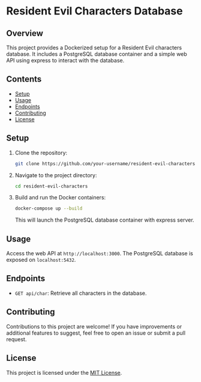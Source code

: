 # Resident Evil Characters Database

## Overview

This project provides a Dockerized setup for a Resident Evil characters database. It includes a PostgreSQL database container and a simple web API using express to interact with the database.

## Contents

- [Setup](#setup)
- [Usage](#usage)
- [Endpoints](#endpoints)
- [Contributing](#contributing)
- [License](#license)

## Setup

1. Clone the repository:

    ```bash
    git clone https://github.com/your-username/resident-evil-characters.git
    ```

2. Navigate to the project directory:

    ```bash
    cd resident-evil-characters
    ```

3. Build and run the Docker containers:

    ```bash
    docker-compose up --build
    ```

   This will launch the PostgreSQL database container with express server.

## Usage

Access the web API at `http://localhost:3000`. The PostgreSQL database is exposed on `localhost:5432`.

## Endpoints

- `GET api/char`: Retrieve all characters in the database.


## Contributing

Contributions to this project are welcome! If you have improvements or additional features to suggest, feel free to open an issue or submit a pull request.

## License

This project is licensed under the [MIT License](LICENSE).
